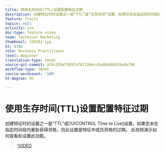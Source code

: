 ```yaml
---
title: 使用生存时间(TTL)设置配置特征过期
description: 创建特征时的设置之一是“TTL”或“生存时间”设置，如果您未在指定的时间段内请求，则此设置为特征中的成员资格过期。 此视频演示如何查看和设置此功能。
feature: Traits
topics: null
activity: use
doc-type: feature video
team: Technical Marketing
thumbnail: 329381.jpg
kt: 6782
role: Business Practitioner
level: Beginner
translation-type: tm+mt
source-git-commit: a7dc335e75697a7b1720eccdadbb9605fdeda798
workflow-type: tm+mt
source-wordcount: '109'
ht-degree: 0%

---
```



# 使用生存时间(TTL)设置配置特征过期

创建特征时的设置之一是“TTL”或[!UICONTROL Time to Live]设置，如果您未在指定时间段内重新获得资格，则此设置是特征中成员资格的过期。 此视频演示如何查看和设置此功能。

>[!VIDEO](https://video.tv.adobe.com/v/329381/?quality=12&learn=on)
